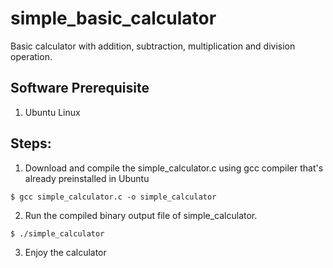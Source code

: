 # simple_basic_calculator
Basic calculator with addition, subtraction, multiplication and division operation.

## Software Prerequisite
1. Ubuntu Linux

## Steps:
1. Download and compile the simple_calculator.c using gcc compiler that's already preinstalled in Ubuntu
```
$ gcc simple_calculator.c -o simple_calculator
```
2. Run the compiled binary output file of simple_calculator.
```
$ ./simple_calculator
```
3. Enjoy the calculator
